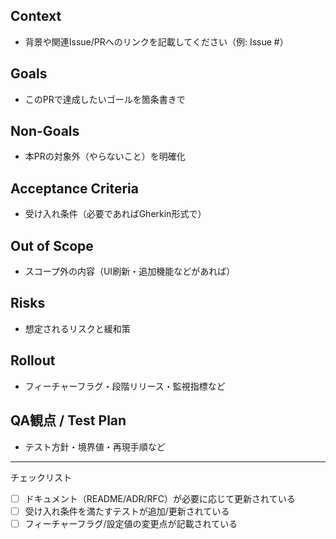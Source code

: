 ## Context
- 背景や関連Issue/PRへのリンクを記載してください（例: Issue #<num>）

## Goals
- このPRで達成したいゴールを箇条書きで

## Non-Goals
- 本PRの対象外（やらないこと）を明確化

## Acceptance Criteria
- 受け入れ条件（必要であればGherkin形式で）

## Out of Scope
- スコープ外の内容（UI刷新・追加機能などがあれば）

## Risks
- 想定されるリスクと緩和策

## Rollout
- フィーチャーフラグ・段階リリース・監視指標など

## QA観点 / Test Plan
- テスト方針・境界値・再現手順など

---

チェックリスト
- [ ] ドキュメント（README/ADR/RFC）が必要に応じて更新されている
- [ ] 受け入れ条件を満たすテストが追加/更新されている
- [ ] フィーチャーフラグ/設定値の変更点が記載されている
